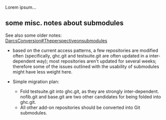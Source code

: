 
Lorem ipsum...


## some misc. notes about submodules



See also some older notes: [DarcsConversion\#Theperspectiveonsubmodules](darcs-conversion#the-perspective-on-submodules)


- based on the current access patterns, a few repositories are modified often (specifically,  ghc.git and testsuite.git are often updated in a inter-dependent way); most repositories aren't updated for several weeks; therefore some of the issues outlined with the usability of submodules might have less weight here.

- Simple migration plan:

  - Fold testsuite.git into ghc.git, as they are strongly inter-dependent. nofib.git and base.git are two other candidates for being folded into ghc.git.
  - All other add-on repositories should be converted into Git submodules.
